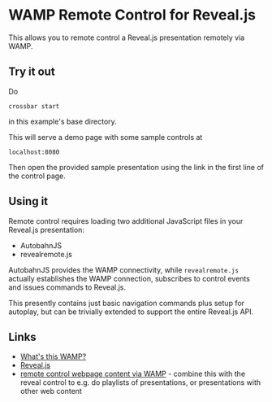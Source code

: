 # WAMP Remote Control for Reveal.js


This allows you to remote control a Reveal.js presentation remotely via WAMP.

## Try it out

Do 

```
crossbar start
```

in this example's base directory.

This will serve a demo page with some sample controls at

```
localhost:8080
```

Then open the provided sample presentation using the link in the first line of the control page.


## Using it

Remote control requires loading two additional JavaScript files in your Reveal.js presentation:

* AutobahnJS
* revealremote.js

AutobahnJS provides the WAMP connectivity, while `revealremote.js` actually establishes the WAMP connection, subscribes to control events and issues commands to Reveal.js.

This presently contains just basic navigation commands plus setup for autoplay, but can be trivially extended to support the entire Reveal.js API.

## Links

* [What's this WAMP?](http://wamp.ws)
* [Reveal.js](https://github.com/hakimel/reveal.js/)
* [remote control webpage content via WAMP](https://github.com/crossbario/crossbarexamples/tree/master/browserremote) - combine this with the reveal control to e.g. do playlists of presentations, or presentations with other web content 